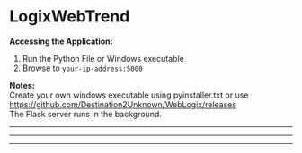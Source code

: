 # LogixWebTrend

**Accessing the Application:**
1. Run the Python File or Windows executable
2. Browse to `your-ip-address:5000`
  
**Notes:**   
Create your own windows executable using pyinstaller.txt or use https://github.com/Destination2Unknown/WebLogix/releases  
The Flask server runs in the background.  

---




---




---
